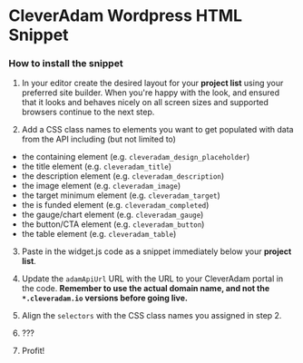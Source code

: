 # CleverAdam Wordpress HTML Snippet

### How to install the snippet

1. In your editor create the desired layout for your **project list** using your preferred site builder. When you're happy with the look, and ensured that it looks and behaves nicely on all screen sizes and supported browsers continue to the next step.

2. Add a CSS class names to elements you want to get populated with data from the API including (but not limited to)

- the containing element (e.g. `cleveradam_design_placeholder`)
- the title element (e.g. `cleveradam_title`)
- the description element (e.g. `cleveradam_description`)
- the image element (e.g. `cleveradam_image`)
- the target minimum element (e.g. `cleveradam_target`)
- the is funded element (e.g. `cleveradam_completed`)
- the gauge/chart element (e.g. `cleveradam_gauge`)
- the button/CTA element (e.g. `cleveradam_button`)
- the table element (e.g. `cleveradam_table`)

3. Paste in the widget.js code as a snippet immediately below your **project list**.

4. Update the `adamApiUrl` URL with the URL to your CleverAdam portal in the code.
   **Remember to use the actual domain name, and not the `*.cleveradam.io` versions before going live.**

5. Align the `selectors` with the CSS class names you assigned in step 2.

6. ???

7. Profit!
